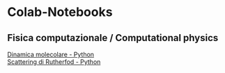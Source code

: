 # Colab-Notebooks

## Fisica computazionale / Computational physics
[Dinamica molecolare - Python](Fisica%20computazionale/Dinamica-molecolare-Python.ipynb)<br/>
[Scattering di Rutherfod - Python](Fisica%20computazionale/Scattering-di-Rutherford-Python.ipynb)
